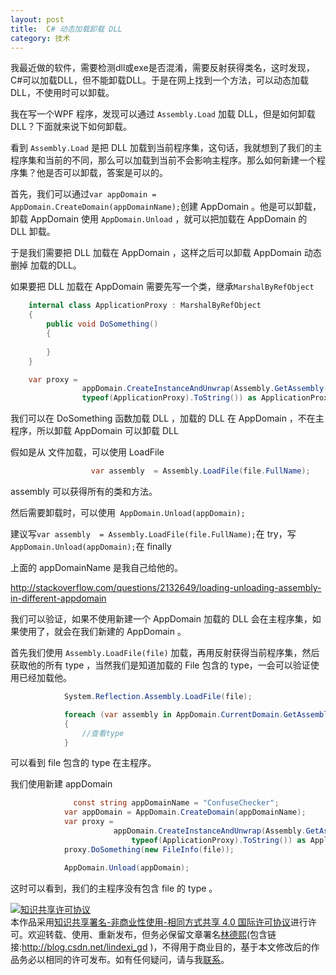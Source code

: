 ```yaml
---
layout: post
title:  C# 动态加载卸载 DLL 
category: 技术 
---
```


我最近做的软件，需要检测dll或exe是否混淆，需要反射获得类名，这时发现，C#可以加载DLL，但不能卸载DLL。于是在网上找到一个方法，可以动态加载DLL，不使用时可以卸载。

<!--more-->

<div id="toc"></div>

我在写一个WPF 程序，发现可以通过 `Assembly.Load` 加载 DLL，但是如何卸载DLL？下面就来说下如何卸载。

看到 `Assembly.Load` 是把 DLL 加载到当前程序集，这句话，我就想到了我们的主程序集和当前的不同，那么可以加载到当前不会影响主程序。那么如何新建一个程序集？他是否可以卸载，答案是可以的。

首先，我们可以通过`var appDomain = AppDomain.CreateDomain(appDomainName);`创建 AppDomain 。他是可以卸载，卸载 AppDomain 使用 `AppDomain.Unload` ，就可以把加载在 AppDomain 的 DLL 卸载。

于是我们需要把 DLL 加载在 AppDomain ，这样之后可以卸载 AppDomain 动态删掉 加载的DLL。

如果要把 DLL 加载在 AppDomain 需要先写一个类，继承`MarshalByRefObject`


```csharp
    internal class ApplicationProxy : MarshalByRefObject
    {
        public void DoSomething()
        {
            
        }
    }

    var proxy =
                appDomain.CreateInstanceAndUnwrap(Assembly.GetAssembly(typeof(ApplicationProxy)).FullName,
                typeof(ApplicationProxy).ToString()) as ApplicationProxy;
```

我们可以在 DoSomething 函数加载 DLL ，加载的 DLL 在 AppDomain ，不在主程序，所以卸载 AppDomain 可以卸载 DLL

假如是从 文件加载，可以使用 LoadFile 


```csharp
                  var assembly  = Assembly.LoadFile(file.FullName);
```
assembly 可以获得所有的类和方法。

然后需要卸载时，可以使用` AppDomain.Unload(appDomain);`

建议写`var assembly  = Assembly.LoadFile(file.FullName);`在 try，写` AppDomain.Unload(appDomain);`在 finally

上面的 appDomainName 是我自己给他的。

http://stackoverflow.com/questions/2132649/loading-unloading-assembly-in-different-appdomain

我们可以验证，如果不使用新建一个 AppDomain 加载的 DLL 会在主程序集，如果使用了，就会在我们新建的 AppDomain 。

首先我们使用 `Assembly.LoadFile(file)` 加载，再用反射获得当前程序集，然后获取他的所有 type ，当然我们是知道加载的 File 包含的 type，一会可以验证使用已经加载他。


```csharp
            System.Reflection.Assembly.LoadFile(file);

            foreach (var assembly in AppDomain.CurrentDomain.GetAssemblies())
            {
                //查看type               
            }
```

可以看到 file 包含的 type 在主程序。

我们使用新建 appDomain 


```csharp
              const string appDomainName = "ConfuseChecker";
            var appDomain = AppDomain.CreateDomain(appDomainName);
            var proxy =
                       appDomain.CreateInstanceAndUnwrap(Assembly.GetAssembly(typeof(ApplicationProxy)).FullName,
                           typeof(ApplicationProxy).ToString()) as ApplicationProxy;
            proxy.DoSomething(new FileInfo(file));

            AppDomain.Unload(appDomain);
```

这时可以看到，我们的主程序没有包含 file 的 type 。

<a rel="license" href="http://creativecommons.org/licenses/by-nc-sa/4.0/"><img alt="知识共享许可协议" style="border-width:0" src="https://licensebuttons.net/l/by-nc-sa/4.0/88x31.png" /></a><br />本作品采用<a rel="license" href="http://creativecommons.org/licenses/by-nc-sa/4.0/">知识共享署名-非商业性使用-相同方式共享 4.0 国际许可协议</a>进行许可。欢迎转载、使用、重新发布，但务必保留文章署名[林德熙](http://blog.csdn.net/lindexi_gd)(包含链接:http://blog.csdn.net/lindexi_gd )，不得用于商业目的，基于本文修改后的作品务必以相同的许可发布。如有任何疑问，请与我[联系](mailto:lindexi_gd@163.com)。  
